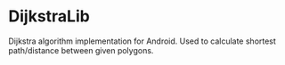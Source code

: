 DijkstraLib
===========

Dijkstra algorithm implementation for Android. Used to calculate shortest path/distance between given polygons.
